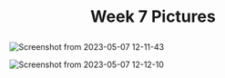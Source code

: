 <h1 align="center"><p>Week 7 Pictures</p></h1>

![Screenshot from 2023-05-07 12-11-43](https://user-images.githubusercontent.com/114831362/236674173-8543f4be-b31e-494a-a652-c2a31e44ba68.png)

![Screenshot from 2023-05-07 12-12-10](https://user-images.githubusercontent.com/114831362/236674170-6a4e218a-c561-404b-a5e1-e8e5cc30b0f9.png)




